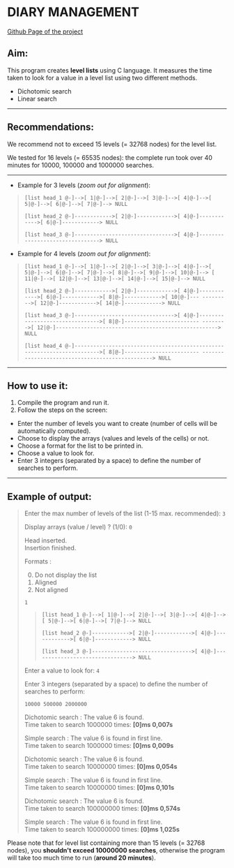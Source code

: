 # DIARY MANAGEMENT

[Github Page of the project](https://github.com/MarleyMnd/Diary_Management)

## Aim:

This program creates **level lists** using C language. It measures the time taken to look for a value in a level list using two different methods.

- Dichotomic search
- Linear search

***

## Recommendations:

We recommend not to exceed 15 levels (= 32768 nodes) for the level list.

We tested for 16 levels (= 65535 nodes): the complete run took over 40 minutes for 10000, 100000 and 1000000 searches.

***

- Example for 3 levels (_zoom out for alignment_):

>`[list head_1 @-]-->[ 1|@-]-->[ 2|@-]-->[ 3|@-]-->[ 4|@-]-->[ 5|@-]-->[ 6|@-]-->[ 7|@-]--> NULL`
>
>`[list head_2 @-]------------>[ 2|@-]------------>[ 4|@-]------------>[ 6|@-]------------> NULL`
>
>`[list head_3 @-]-------------------------------->[ 4|@-]--------------------------------> NULL`


-  Example for 4 levels (_zoom out for alignment_):

>`[list head_1 @-]-->[ 1|@-]-->[ 2|@-]-->[ 3|@-]-->[ 4|@-]-->[ 5|@-]-->[ 6|@-]-->[ 7|@-]-->[ 8|@-]-->[ 9|@-]-->[ 10|@-]-->
[ 11|@-]-->[ 12|@-]-->[ 13|@-]-->[ 14|@-]-->[ 15|@-]--> NULL`
>
>`[list head_2 @-]------------>[ 2|@-]------------>[ 4|@-]------------>[ 6|@-]------------>[ 8|@-]------------>[ 10|@-]---
--------->[ 12|@-]------------>[ 14|@-]------------> NULL`
>
>`[list head_3 @-]-------------------------------->[ 4|@-]-------------------------------->[ 8|@-]------------------------
-------->[ 12|@-]----------------------------------------------------> NULL`
>
>`[list head_4 @-]------------------------------------------------------------------------>[ 8|@-]------------------------
------------------------------------------------> NULL`

***

## How to use it:

1. Compile the program and run it.
2. Follow the steps on the screen:
- Enter the number of levels you want to create (number of cells will be automatically computed).
- Choose to display the arrays (values and levels of the cells) or not.
- Choose a format for the list to be printed in.
- Choose a value to look for.
- Enter 3 integers (separated by a space) to define the number of searches to perform.

***

## Example of output:

> Enter the max number of levels of the list (1-15 max. recommended): `3`
> 
> Display arrays (value / level) ? (1/0): `0`
> 
> Head inserted. \
> Insertion finished.
>
> Formats :
> 
> 0. Do not display the list
> 1. Aligned
> 2. Not aligned
> 
> `1` 
>
>>`[list head_1 @-]-->[ 1|@-]-->[ 2|@-]-->[ 3|@-]-->[ 4|@-]-->[ 5|@-]-->[ 6|@-]-->[ 7|@-]--> NULL`
>>
>>`[list head_2 @-]------------>[ 2|@-]------------>[ 4|@-]------------>[ 6|@-]------------> NULL`
>>
>>`[list head_3 @-]-------------------------------->[ 4|@-]--------------------------------> NULL`
> 
> Enter a value to look for: `4`
> 
> Enter 3 integers (separated by a space) to define the number of searches to perform: 
> 
>`10000 500000 2000000`
> 
>
> 
> Dichotomic search : The value 6 is found. \
> Time taken to search 1000000 times: **[0]ms 0,007s**
> 
> Simple search : The value 6 is found in first line.\
> Time taken to search 1000000 times: **[0]ms 0,009s**
> 
> 
> Dichotomic search : The value 6 is found.\
> Time taken to search 10000000 times: **[0]ms 0,054s**
> 
> Simple search : The value 6 is found in first line.\
> Time taken to search 10000000 times: **[0]ms 0,101s**
> 
> 
> Dichotomic search : The value 6 is found.\
> Time taken to search 100000000 times: **[0]ms 0,574s**
> 
> Simple search : The value 6 is found in first line.\
> Time taken to search 100000000 times: **[0]ms 1,025s**

Please note that for level list containing more than 15 levels (= 32768 nodes), you **shouldn't exceed 10000000 searches**, otherwise the program will take too much time to run (**around 20 minutes**).
